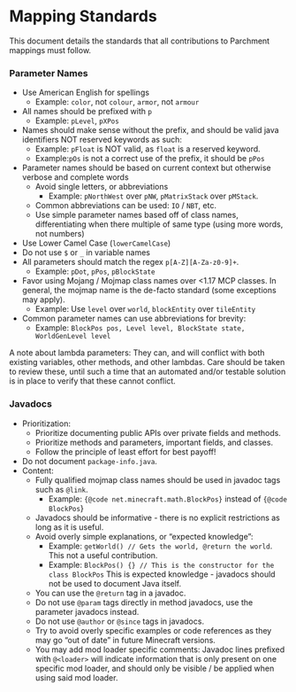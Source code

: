 # Mapping Standards

This document details the standards that all contributions to Parchment mappings must follow.

### Parameter Names

- Use American English for spellings
  - Example: `color`, not `colour`, `armor`, not `armour`
- All names should be prefixed with `p`
  - Example: `pLevel`, `pXPos`
- Names should make sense without the prefix, and should be valid java identifiers NOT reserved keywords as such:
  - Example: `pFloat` is NOT valid, as `float` is a reserved keyword.
  - Example:`pOs` is not a correct use of the prefix, it should be `pPos`
- Parameter names should be based on current context but otherwise verbose and complete words
  - Avoid single letters, or abbreviations
    - Example: `pNorthWest` over `pNW`, `pMatrixStack` over `pMStack`. 
  - Common abbreviations can be used: `IO` / `NBT`, etc.
  - Use simple parameter names based off of class names, differentiating when there multiple of same type (using more words, not numbers)
- Use Lower Camel Case (`lowerCamelCase`)
- Do not use `$` or `_` in variable names
- All parameters should match the regex `p[A-Z][A-Za-z0-9]+`.
  - Example: `pDot`, `pPos`, `pBlockState`
- Favor using Mojang / Mojmap class names over <1.17 MCP classes. In general, the mojmap name is the de-facto standard (some exceptions may apply).
  - Example: Use `level` over `world`, `blockEntity` over `tileEntity`
- Common parameter names can use abbreviations for brevity:
  - Example: `BlockPos pos, Level level, BlockState state, WorldGenLevel level`


A note about lambda parameters: They can, and will conflict with both existing variables, other methods, and other lambdas. Care should be taken to review these, until such a time that an automated and/or testable solution is in place to verify that these cannot conflict.  

### Javadocs

- Prioritization:
  - Prioritize documenting public APIs over private fields and methods.
  - Prioritize methods and parameters, important fields, and classes.
  - Follow the principle of least effort for best payoff!
- Do not document `package-info.java`.
- Content:
  - Fully qualified mojmap class names should be used in javadoc tags such as `@link`.
    - Example: `{@code net.minecraft.math.BlockPos}` instead of `{@code BlockPos`}
  - Javadocs should be informative - there is no explicit restrictions as long as it is useful.
  - Avoid overly simple explanations, or “expected knowledge”:
    - Example: `getWorld() // Gets the world, @return the world`. This not a useful contribution.
    - Example: `BlockPos() {} // This is the constructor for the class BlockPos` This is expected knowledge - javadocs should not be used to document Java itself.
  - You can use the `@return` tag in a javadoc.
  - Do not use `@param` tags directly in method javadocs, use the parameter javadocs instead.
  - Do not use `@author` or `@since` tags in javadocs.
  - Try to avoid overly specific examples or code references as they may go “out of date” in future Minecraft versions.
  - You may add mod loader specific comments: Javadoc lines prefixed with `@<loader>` will indicate information that is only present on one specific mod loader, and should only be visible / be applied when using said mod loader.